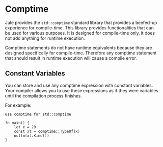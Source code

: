 # Comptime

Jule provides the `std::comptime` standard library that provides a beefed-up experience for compile-time. This library provides functionalities that can be used for various purposes. It is designed for compile-time only, it does not add anything for runtime execution.

Comptime statements do not have runtime equivalents because they are designed specifically for compile-time. Therefore any comptime statement that should result in runtime execution will cause a compile error.

## Constant Variables

You can store and use any comptime expression with constant variables. Your compiler allows you to use these expressions as if they were variables until the compilation process finishes.

For example:
```jule
use comptime for std::comptime

fn main() {
    let x = 20
    const xt = comptime::TypeOf(x)
    outln(xt.Kind())
}
```